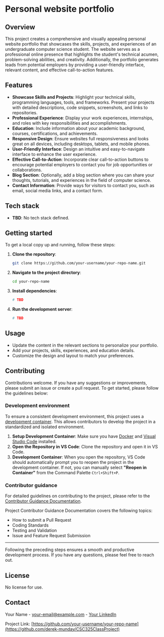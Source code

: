 # Personal website portfolio

## Overview

This project creates a comprehensive and visually appealing personal website portfolio that showcases the skills, projects, and experiences of an undergraduate computer science student. The website serves as a professional online presence that highlights the student's technical acumen, problem-solving abilities, and creativity. Additionally, the portfolio generates leads from potential employers by providing a user-friendly interface, relevant content, and effective call-to-action features.

## Features

- **Showcase Skills and Projects**: Highlight your technical skills, programming languages, tools, and frameworks. Present your projects with detailed descriptions, code snippets, screenshots, and links to repositories.
- **Professional Experience**: Display your work experiences, internships, and roles with key responsibilities and accomplishments.
- **Education**: Include information about your academic background, courses, certifications, and achievements.
- **Responsive Design**: Ensure websites full responsiveness and looks great on all devices, including desktops, tablets, and mobile phones.
- **User-Friendly Interface**: Design an intuitive and easy-to-navigate interface to enhance the user experience.
- **Effective Call-to-Action**: Incorporate clear call-to-action buttons to encourage potential employers to contact you for job opportunities or collaborations.
- **Blog Section**: Optionally, add a blog section where you can share your thoughts, tutorials, and experiences in the field of computer science.
- **Contact Information**: Provide ways for visitors to contact you, such as email, social media links, and a contact form.

## Tech stack

- **TBD**: No tech stack defined.

## Getting started

To get a local copy up and running, follow these steps:

1. **Clone the repository**:

   ```bash
   git clone https://github.com/your-username/your-repo-name.git
   ```

1. **Navigate to the project directory**:

   ```bash
   cd your-repo-name
   ```

1. **Install dependencies**:

   ```bash
   # TBD
   ```

1. **Run the development server**:

   ```bash
   # TBD
   ```

## Usage

- Update the content in the relevant sections to personalize your portfolio.
- Add your projects, skills, experiences, and education details.
- Customize the design and layout to match your preferences.

## Contributing

Contributions welcome. If you have any suggestions or improvements, please submit an issue or create a pull request. To get started, please follow the guidelines below:

### Development environment

To ensure a consistent development environment, this project uses a [development container](/.devcontainer/devcontainer.json). This allows contributors to develop the project in a standardized and isolated environment.

1. **Setup Development Container**: Make sure you have [Docker](https://docs.docker.com/get-started/introduction/get-docker-desktop/) and [Visual Studio Code](https://code.visualstudio.com/download) installed.
2. **Open the Repository in VS Code**: Clone the repository and open it in VS Code.
3. **Development Container**: When you open the repository, VS Code should automatically prompt you to reopen the project in the development container. If not, you can manually select **"Reopen in Container"** from the Command Palette `Ctrl+Shift+P`.

### Contributor guidance

For detailed guidelines on contributing to the project, please refer to the [Contributor Guidance Documentation](./docs/contributor-guides).

Project Contributor Guidance Documentation covers the following topics:
- How to submit a Pull Request
- Coding Standards
- Testing and Validation
- Issue and Feature Request Submission

---

Following the preceding steps ensures a smooth and productive development process. If you have any questions, please feel free to reach out.

## License

No license for use.

## Contact

Your Name - [your-email@example.com](mailto:your-email@example.com) - [Your LinkedIn](https://linkedin.com/in/your-profile)

Project Link: [https://github.com/your-username/your-repo-name](https://github.com/derek-munday/CSC325ClassProject)
